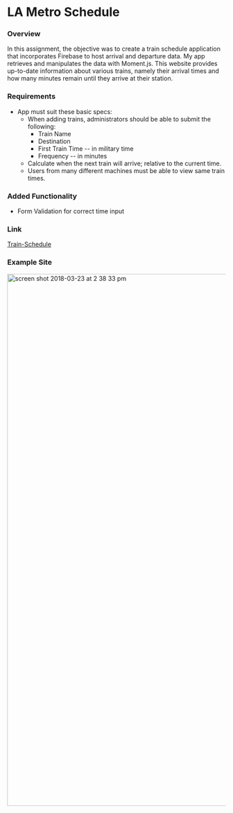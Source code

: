 # LA Metro Schedule

### Overview

In this assignment, the objective was to create a train schedule application that incorporates Firebase to host arrival and departure data. My app retrieves and manipulates the data with Moment.js. This website provides up-to-date information about various trains, namely their arrival times and how many minutes remain until they arrive at their station.

### Requirements

* App must suit these basic specs:
  * When adding trains, administrators should be able to submit the following:
    * Train Name
    * Destination 
    * First Train Time -- in military time
    * Frequency -- in minutes
  * Calculate when the next train will arrive; relative to the current time.
  * Users from many different machines must be able to view same train times.

### Added Functionality

* Form Validation for correct time input


### Link
[Train-Schedule](https://hbedros.github.io/Train-Scheduler/)

### Example Site

<img width="1225" alt="screen shot 2018-03-23 at 2 38 33 pm" src="https://user-images.githubusercontent.com/30307915/37854382-ed22fe54-2ea7-11e8-9f55-5dfd11e3b85b.png">

